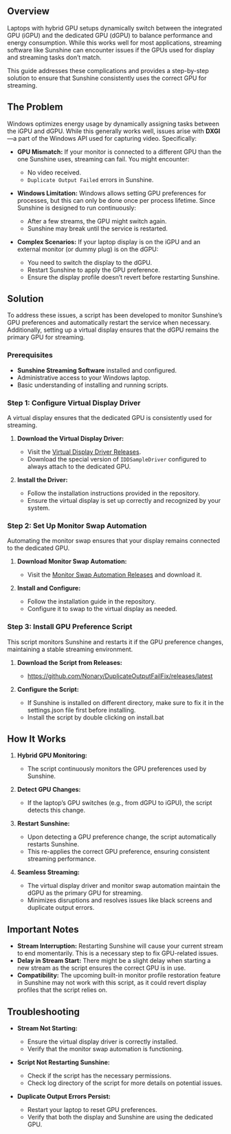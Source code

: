 ## Overview

Laptops with hybrid GPU setups dynamically switch between the integrated GPU (iGPU) and the dedicated GPU (dGPU) to balance performance and energy consumption. While this works well for most applications, streaming software like Sunshine can encounter issues if the GPUs used for display and streaming tasks don’t match.

This guide addresses these complications and provides a step-by-step solution to ensure that Sunshine consistently uses the correct GPU for streaming.

## The Problem

Windows optimizes energy usage by dynamically assigning tasks between the iGPU and dGPU. While this generally works well, issues arise with **DXGI**—a part of the Windows API used for capturing video. Specifically:

- **GPU Mismatch:** If your monitor is connected to a different GPU than the one Sunshine uses, streaming can fail. You might encounter:
  - No video received.
  - `Duplicate Output Failed` errors in Sunshine.

- **Windows Limitation:** Windows allows setting GPU preferences for processes, but this can only be done once per process lifetime. Since Sunshine is designed to run continuously:
  - After a few streams, the GPU might switch again.
  - Sunshine may break until the service is restarted.

- **Complex Scenarios:** If your laptop display is on the iGPU and an external monitor (or dummy plug) is on the dGPU:
  - You need to switch the display to the dGPU.
  - Restart Sunshine to apply the GPU preference.
  - Ensure the display profile doesn’t revert before restarting Sunshine.

## Solution

To address these issues, a script has been developed to monitor Sunshine’s GPU preferences and automatically restart the service when necessary. Additionally, setting up a virtual display ensures that the dGPU remains the primary GPU for streaming.

### Prerequisites

- **Sunshine Streaming Software** installed and configured.
- Administrative access to your Windows laptop.
- Basic understanding of installing and running scripts.

### Step 1: Configure Virtual Display Driver

A virtual display ensures that the dedicated GPU is consistently used for streaming.

1. **Download the Virtual Display Driver:**
   - Visit the [Virtual Display Driver Releases](https://github.com/itsmikethetech/Virtual-Display-Driver/releases/tag/24.9.11).
   - Download the special version of `IDDSampleDriver` configured to always attach to the dedicated GPU.

2. **Install the Driver:**
   - Follow the installation instructions provided in the repository.
   - Ensure the virtual display is set up correctly and recognized by your system.

### Step 2: Set Up Monitor Swap Automation

Automating the monitor swap ensures that your display remains connected to the dedicated GPU.

1. **Download Monitor Swap Automation:**
   - Visit the [Monitor Swap Automation Releases](https://github.com/Nonary/MonitorSwapAutomation/releases/latest) and download it.

2. **Install and Configure:**
   - Follow the installation guide in the repository.
   - Configure it to swap to the virtual display as needed.

### Step 3: Install GPU Preference Script

This script monitors Sunshine and restarts it if the GPU preference changes, maintaining a stable streaming environment.

1. **Download the Script from Releases:**
   - https://github.com/Nonary/DuplicateOutputFailFix/releases/latest

2. **Configure the Script:**
   - If Sunshine is installed on different directory, make sure to fix it in the settings.json file first before installing.
   - Install the script by double clicking on install.bat


## How It Works

1. **Hybrid GPU Monitoring:**
   - The script continuously monitors the GPU preferences used by Sunshine.

2. **Detect GPU Changes:**
   - If the laptop’s GPU switches (e.g., from dGPU to iGPU), the script detects this change.

3. **Restart Sunshine:**
   - Upon detecting a GPU preference change, the script automatically restarts Sunshine.
   - This re-applies the correct GPU preference, ensuring consistent streaming performance.

4. **Seamless Streaming:**
   - The virtual display driver and monitor swap automation maintain the dGPU as the primary GPU for streaming.
   - Minimizes disruptions and resolves issues like black screens and duplicate output errors.

## Important Notes

- **Stream Interruption:** Restarting Sunshine will cause your current stream to end momentarily. This is a necessary step to fix GPU-related issues.
- **Delay in Stream Start:** There might be a slight delay when starting a new stream as the script ensures the correct GPU is in use.
- **Compatibility:** The upcoming built-in monitor profile restoration feature in Sunshine may not work with this script, as it could revert display profiles that the script relies on.

## Troubleshooting

- **Stream Not Starting:**
  - Ensure the virtual display driver is correctly installed.
  - Verify that the monitor swap automation is functioning.

- **Script Not Restarting Sunshine:**
  - Check if the script has the necessary permissions.
  - Check log directory of the script for more details on potential issues.

- **Duplicate Output Errors Persist:**
  - Restart your laptop to reset GPU preferences.
  - Verify that both the display and Sunshine are using the dedicated GPU.

